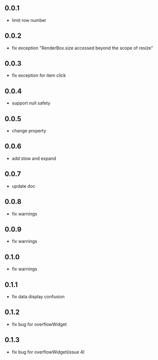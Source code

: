 ## 0.0.1

* limit row number

## 0.0.2

* fix exception "RenderBox.size accessed beyond the scope of resize"

## 0.0.3

* fix exception for item click

## 0.0.4

* support null safety

## 0.0.5

* change property

## 0.0.6

* add stow and expand

## 0.0.7

* update doc

## 0.0.8

* fix warnings

## 0.0.9

* fix warnings

## 0.1.0

* fix warnings

## 0.1.1

* fix data display confusion

## 0.1.2

* fix bug for overflowWidget

## 0.1.3

* fix bug for overflowWidget(issue 4)
